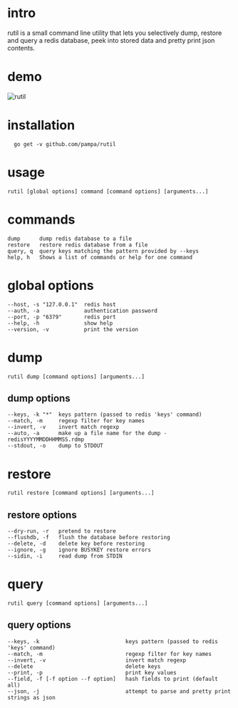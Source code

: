 # intro

rutil is a small command line utility that lets you selectively dump, 
restore and query a redis database, peek into stored data and pretty 
print json contents.

# demo

![rutil](https://raw.githubusercontent.com/pampa/rutil/master/demo.gif)

# installation
```
  go get -v github.com/pampa/rutil
```

# usage
```
rutil [global options] command [command options] [arguments...]
```

# commands
```
dump      dump redis database to a file
restore   restore redis database from a file
query, q  query keys matching the pattern provided by --keys
help, h   Shows a list of commands or help for one command

```
# global options
```
--host, -s "127.0.0.1"  redis host
--auth, -a              authentication password
--port, -p "6379"       redis port
--help, -h              show help
--version, -v           print the version

```
   
# dump

```
rutil dump [command options] [arguments...]

```
## dump options
```
--keys, -k "*"  keys pattern (passed to redis 'keys' command)
--match, -m     regexp filter for key names
--invert, -v    invert match regexp
--auto, -a      make up a file name for the dump - redisYYYYMMDDHHMMSS.rdmp
--stdout, -o    dump to STDOUT
```
  
# restore
```
rutil restore [command options] [arguments...]

```
## restore options
```
--dry-run, -r   pretend to restore
--flushdb, -f   flush the database before restoring
--delete, -d    delete key before restoring
--ignore, -g    ignore BUSYKEY restore errors
--sidin, -i     read dump from STDIN

```
   
# query
```
rutil query [command options] [arguments...]

```
## query options
```
--keys, -k                           keys pattern (passed to redis 'keys' command)
--match, -m                          regexp filter for key names
--invert, -v                         invert match regexp
--delete                             delete keys
--print, -p                          print key values
--field, -f [-f option --f option]   hash fields to print (default all)
--json, -j                           attempt to parse and pretty print strings as json

```
   
